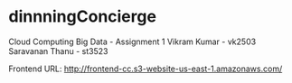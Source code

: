 # dinnningConcierge
Cloud Computing Big Data - Assignment 1
Vikram Kumar - vk2503
Saravanan Thanu - st3523

Frontend URL: http://frontend-cc.s3-website-us-east-1.amazonaws.com/
